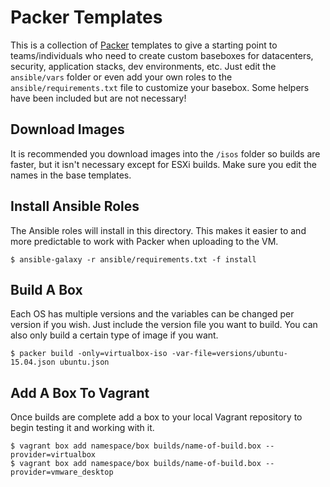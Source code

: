 # Packer Templates
This is a collection of [Packer](http://packer.io) templates to give a starting point to teams/individuals who need to create custom baseboxes for datacenters, security, application stacks, dev environments, etc. Just edit the `ansible/vars` folder or even add your own roles to the `ansible/requirements.txt` file to customize your basebox. Some helpers have been included but are not necessary!

## Download Images
It is recommended you download images into the `/isos` folder so builds are faster, but it isn't necessary except for ESXi builds. Make sure you edit the names in the base templates.

## Install Ansible Roles
The Ansible roles will install in this directory. This makes it easier to and more predictable to work with Packer when uploading to the VM.

```
$ ansible-galaxy -r ansible/requirements.txt -f install
```

## Build A Box
Each OS has multiple versions and the variables can be changed per version if you wish. Just include the version file you want to build. You can also only build a certain type of image if you want.

```
$ packer build -only=virtualbox-iso -var-file=versions/ubuntu-15.04.json ubuntu.json
```

## Add A Box To Vagrant
Once builds are complete add a box to your local Vagrant repository to begin testing it and working with it.

```
$ vagrant box add namespace/box builds/name-of-build.box --provider=virtualbox
$ vagrant box add namespace/box builds/name-of-build.box --provider=vmware_desktop
```